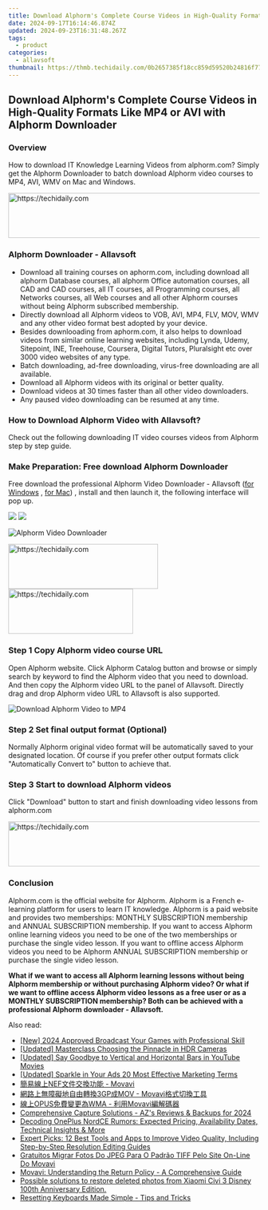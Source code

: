 ```yaml
---
title: Download Alphorm's Complete Course Videos in High-Quality Formats Like MP4 or AVI with Alphorm Downloader
date: 2024-09-17T16:14:46.874Z
updated: 2024-09-23T16:31:48.267Z
tags:
  - product
categories:
  - allavsoft
thumbnail: https://thmb.techidaily.com/0b2657385f18cc859d59520b24816f771e8e749f151532892ba053a97dc454cb.jpg
---
```


## Download Alphorm's Complete Course Videos in High-Quality Formats Like MP4 or AVI with Alphorm Downloader

### Overview

How to download IT Knowledge Learning Videos from alphorm.com? Simply get the Alphorm Downloader to batch download Alphorm video courses to MP4, AVI, WMV on Mac and Windows.

<!-- affiliate ads begin -->
<a href="https://appsumo.8odi.net/c/5597632/2105863/7443" target="_top" id="2105863">
  <img src="//a.impactradius-go.com/display-ad/7443-2105863" border="0" alt="https://techidaily.com" width="728" height="90"/>
</a>
<img height="0" width="0" src="https://appsumo.8odi.net/i/5597632/2105863/7443" style="position:absolute;visibility:hidden;" border="0" />
<!-- affiliate ads end -->

### Alphorm Downloader - Allavsoft

* Download all training courses on aphorm.com, including download all alphorm Database courses, all alphorm Office automation courses, all CAD and CAD courses, all IT courses, all Programming courses, all Networks courses, all Web courses and all other Alphorm courses without being Alphorm subscribed membership.
* Directly download all Alphorm videos to VOB, AVI, MP4, FLV, MOV, WMV and any other video format best adopted by your device.
* Besides downlooading from aphorm.com, it also helps to download videos from similar online learning websites, including Lynda, Udemy, Sitepoint, INE, Treehouse, Coursera, Digital Tutors, Pluralsight etc over 3000 video websites of any type.
* Batch downloading, ad-free downloading, virus-free downloading are all available.
* Download all Alphorm videos with its original or better quality.
* Download videos at 30 times faster than all other video downloaders.
* Any paused video downloading can be resumed at any time.

### How to Download Alphorm Video with Allavsoft?

Check out the following downloading IT video courses videos from Alphorm step by step guide.

### Make Preparation: Free download Alphorm Downloader

Free download the professional Alphorm Video Downloader - Allavsoft ([for Windows](https://tools.techidaily.com/allavsoft/products/) , [for Mac](https://tools.techidaily.com/allavsoft/products/)) , install and then launch it, the following interface will pop up.

[![](https://www.allavsoft.com/how-to/../images/how-to/free-download-win.jpg)](https://tools.techidaily.com/allavsoft/products/) [![](https://www.allavsoft.com/how-to/../images/how-to/free-download-mac.jpg)](https://tools.techidaily.com/allavsoft/products/)

![Alphorm Video Downloader](https://www.allavsoft.com/how-to/../images/allavsoft/screen-shot-600.jpg)

<!-- affiliate ads begin -->
<a href="https://aligracehair.sjv.io/c/5597632/1934138/19272" target="_top" id="1934138">
  <img src="//a.impactradius-go.com/display-ad/19272-1934138" border="0" alt="https://techidaily.com" width="300" height="90"/>
</a>
<img height="0" width="0" src="https://aligracehair.sjv.io/i/5597632/1934138/19272" style="position:absolute;visibility:hidden;" border="0" />
<!-- affiliate ads end -->

<!-- affiliate ads begin -->
<a href="https://aligracehair.sjv.io/c/5597632/2135368/19272" target="_top" id="2135368">
  <img src="//a.impactradius-go.com/display-ad/19272-2135368" border="0" alt="https://techidaily.com" width="250" height="90"/>
</a>
<img height="0" width="0" src="https://aligracehair.sjv.io/i/5597632/2135368/19272" style="position:absolute;visibility:hidden;" border="0" />
<!-- affiliate ads end -->

### Step 1 Copy Alphorm video course URL

Open Alphorm website. Click Alphorm Catalog button and browse or simply search by keyword to find the Alphorm video that you need to download. And then copy the Alphorm video URL to the panel of Allavsoft. Directly drag and drop Alphorm video URL to Allavsoft is also supported.

![Download Alphorm Video to MP4](https://www.allavsoft.com/how-to/../images/how-to/download-rtmp-video/download-rtmp-video.jpg)

### Step 2 Set final output format (Optional)

Normally Alphorm original video format will be automatically saved to your designated location. Of course if you prefer other output formats click "Automatically Convert to" button to achieve that.

### Step 3 Start to download Alphorm videos

Click "Download" button to start and finish downloading video lessons from alphorm.com

<!-- affiliate ads begin -->
<a href="https://appsumo.8odi.net/c/5597632/2144299/7443" target="_top" id="2144299">
  <img src="//a.impactradius-go.com/display-ad/7443-2144299" border="0" alt="https://techidaily.com" width="728" height="90"/>
</a>
<img height="0" width="0" src="https://appsumo.8odi.net/i/5597632/2144299/7443" style="position:absolute;visibility:hidden;" border="0" />
<!-- affiliate ads end -->

### Conclusion

Alphorm.com is the official website for Alphorm. Alphorm is a French e-learning platform for users to learn IT knowledge. Alphorm is a paid website and provides two memberships: MONTHLY SUBSCRIPTION membership and ANNUAL SUBSCRIPTION membership. If you want to access Alphorm online learning videos you need to be one of the two memberships or purchase the single video lesson. If you want to offline access Alphorm videos you need to be Alphorm ANNUAL SUBSCRIPTION membership or purchase the single video lesson.

**What if we want to access all Alphorm learning lessons without being Alphorm membership or without purchasing Alphorm video? Or what if we want to offline access Alphorm video lessons as a free user or as a MONTHLY SUBSCRIPTION membership? Both can be achieved with a professional Alphorm downloader - Allavsoft.**

<ins class="adsbygoogle"
     style="display:block"
     data-ad-format="autorelaxed"
     data-ad-client="ca-pub-7571918770474297"
     data-ad-slot="1223367746"></ins>

<ins class="adsbygoogle"
     style="display:block"
     data-ad-client="ca-pub-7571918770474297"
     data-ad-slot="8358498916"
     data-ad-format="auto"
     data-full-width-responsive="true"></ins>

<span class="atpl-alsoreadstyle">Also read:</span>
<div><ul>
<li><a href="https://visual-screen-recording.techidaily.com/new-2024-approved-broadcast-your-games-with-professional-skill/"><u>[New] 2024 Approved Broadcast Your Games with Professional Skill</u></a></li>
<li><a href="https://extra-support.techidaily.com/updated-masterclass-choosing-the-pinnacle-in-hdr-cameras/"><u>[Updated] Masterclass Choosing the Pinnacle in HDR Cameras</u></a></li>
<li><a href="https://facebook-video-footage.techidaily.com/updated-say-goodbye-to-vertical-and-horizontal-bars-in-youtube-movies/"><u>[Updated] Say Goodbye to Vertical and Horizontal Bars in YouTube Movies</u></a></li>
<li><a href="https://extra-skills.techidaily.com/updated-sparkle-in-your-ads-20-most-effective-marketing-terms/"><u>[Updated] Sparkle in Your Ads 20 Most Effective Marketing Terms</u></a></li>
<li><a href="https://win-premium.techidaily.com/nef-movavi/"><u>簡易線上NEF文件交換功能 - Movavi</u></a></li>
<li><a href="https://win-premium.techidaily.com/1726226560649-3gpmov-movavi/"><u>網路上無障礙地自由轉換3GP成MOV - Movavi格式切換工具</u></a></li>
<li><a href="https://win-premium.techidaily.com/opuswma-movavi/"><u>線上OPUS免費變更為WMA - 利用Movavi編解碼器</u></a></li>
<li><a href="https://screen-capture.techidaily.com/comprehensive-capture-solutions-azs-reviews-and-backups-for-2024/"><u>Comprehensive Capture Solutions - AZ's Reviews & Backups for 2024</u></a></li>
<li><a href="https://techtrends.techidaily.com/decoding-oneplus-nordce-rumors-expected-pricing-availability-dates-technical-insights-and-more/"><u>Decoding OnePlus NordCE Rumors: Expected Pricing, Availability Dates, Technical Insights & More</u></a></li>
<li><a href="https://win-premium.techidaily.com/expert-picks-12-best-tools-and-apps-to-improve-video-quality-including-step-by-step-resolution-editing-guides/"><u>Expert Picks: 12 Best Tools and Apps to Improve Video Quality, Including Step-by-Step Resolution Editing Guides</u></a></li>
<li><a href="https://win-premium.techidaily.com/gratuitos-migrar-fotos-do-jpeg-para-o-padrao-tiff-pelo-site-on-line-do-movavi/"><u>Gratuitos Migrar Fotos Do JPEG Para O Padrão TIFF Pelo Site On-Line Do Movavi</u></a></li>
<li><a href="https://vp-tips.techidaily.com/movavi-understanding-the-return-policy-a-comprehensive-guide/"><u>Movavi: Understanding the Return Policy - A Comprehensive Guide</u></a></li>
<li><a href="https://review-topics.techidaily.com/possible-solutions-to-restore-deleted-photos-from-xiaomi-civi-3-disney-100th-anniversary-edition-by-fonelab-android-recover-photos/"><u>Possible solutions to restore deleted photos from Xiaomi Civi 3 Disney 100th Anniversary Edition.</u></a></li>
<li><a href="https://common-error.techidaily.com/resetting-keyboards-made-simple-tips-and-tricks/"><u>Resetting Keyboards Made Simple - Tips and Tricks</u></a></li>
</ul></div>

